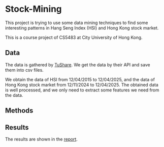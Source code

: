 # Stock-Mining
This project is trying to use some data mining techniques to find some interesting patterns in Hang Seng Index (HSI) and Hong Kong stock market.

This is a course project of CS5483 at City University of Hong Kong.
## Data
The data is gathered by [TuShare](https://tushare.pro/). We get the data by their API and save them into csv files.

We obtain the data of HSI from 12/04/2015 to 12/04/2025, and the data of Hong Kong stock market from 12/11/2024 to 12/04/2025.
The obtained data is well processed, and we only need to extract some features we need from the data.

## Methods

## Results
The results are shown in the [report](report.pdf).
